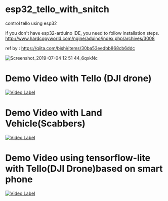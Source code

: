 # esp32_tello_with_snitch
control tello using esp32

if you don't have esp32-arduino IDE, you need to follow installation steps.
http://www.hardcopyworld.com/ngine/aduino/index.php/archives/3008

ref by : https://qiita.com/bishi/items/30ba53eedbb868cb6ddc


![Screenshot_2019-07-04 12 51 44_6qxkNc](https://user-images.githubusercontent.com/29368119/60638792-bd331e80-9e5a-11e9-8d18-bdd68c1e6312.png)


# Demo Video with Tello (DJI drone)
[![Video Label](http://img.youtube.com/vi/unjvdZt-pKM/0.jpg)](https://youtu.be/unjvdZt-pKM?t=0s)

# Demo Video with Land Vehicle(Scabbers)
[![Video Label](http://img.youtube.com/vi/4vMJ3ls9e0g/0.jpg)](https://youtu.be/4vMJ3ls9e0g?t=0s)

# Demo Video using tensorflow-lite with Tello(DJI Drone)based on smart phone
[![Video Label](http://img.youtube.com/vi/lvkf8v8quqo/0.jpg)](https://youtu.be/lvkf8v8quqo?t=0s)


